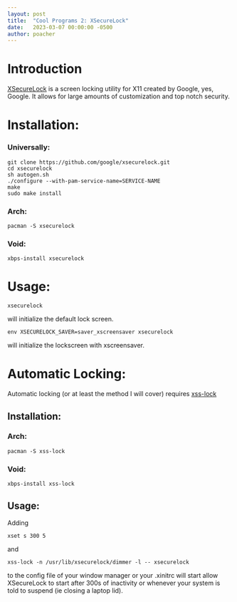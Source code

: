 ```yaml
---
layout: post
title:  "Cool Programs 2: XSecureLock"
date:   2023-03-07 00:00:00 -0500
author: poacher
---
```


# Introduction

[XSecureLock](https://github.com/google/xsecurelock) is a screen locking utility for X11 created by Google, yes, Google. It allows for large amounts of customization and top notch security.

# Installation:

### Universally:

```
git clone https://github.com/google/xsecurelock.git
cd xsecurelock
sh autogen.sh
./configure --with-pam-service-name=SERVICE-NAME
make
sudo make install
```

### Arch:

```
pacman -S xsecurelock
```

### Void:

```
xbps-install xsecurelock
```

# Usage:

```
xsecurelock
``` 

will initialize the default lock screen.

```
env XSECURELOCK_SAVER=saver_xscreensaver xsecurelock
``` 

will initialize the lockscreen with xscreensaver.

# Automatic Locking:

Automatic locking (or at least the method I will cover) requires <a href="https://man.archlinux.org/man/xss-lock.1">xss-lock<a>

## Installation:

### Arch:

```
pacman -S xss-lock
```

### Void:

```
xbps-install xss-lock
```

## Usage:

Adding

```
xset s 300 5
```

and

```
xss-lock -n /usr/lib/xsecurelock/dimmer -l -- xsecurelock
```

to the config file of your window manager or your .xinitrc will start allow XSecureLock to start after 300s of inactivity or whenever your system is told to suspend (ie closing a laptop lid).
